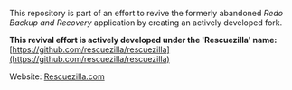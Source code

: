 This repository is part of an effort to revive the formerly abandoned _Redo Backup and Recovery_ application by creating an actively developed fork.

**This revival effort is actively developed under the 'Rescuezilla' name:** [https://github.com/rescuezilla/rescuezilla](https://github.com/rescuezilla/rescuezilla)

Website: [Rescuezilla.com](https://rescuezilla.com)

